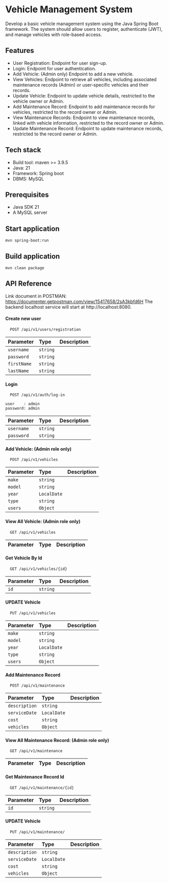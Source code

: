 
# Vehicle Management System

Develop a basic vehicle management system using the Java Spring Boot framework. The system should allow users to register, authenticate (JWT), and manage vehicles with role-based access.


## Features

- User Registration: Endpoint for user sign-up.
- Login: Endpoint for user authentication.
- Add Vehicle: (Admin only) Endpoint to add a new vehicle.
- View Vehicles: Endpoint to retrieve all vehicles, including associated maintenance records (Admin) or user-specific vehicles and their records.
- Update Vehicle: Endpoint to update vehicle details, restricted to the vehicle owner or Admin.
- Add Maintenance Record: Endpoint to add maintenance records for vehicles, restricted to the record owner or Admin.
- View Maintenance Records: Endpoint to view maintenance records, linked with vehicle information, restricted to the record owner or Admin.
- Update Maintenance Record: Endpoint to update maintenance records, restricted to the record owner or Admin.

## Tech stack
* Build tool: maven >= 3.9.5
* Java: 21
* Framework: Spring boot
* DBMS: MySQL

## Prerequisites
* Java SDK 21
* A MySQL server

## Start application
`mvn spring-boot:run`

## Build application
`mvn clean package`

## API Reference

Link document in POSTMAN: https://documenter.getpostman.com/view/15417658/2sA3kbfd6H
The backend localhost service will start at http://localhost:8080.

#### Create new user

```http
  POST /api/v1/users/registration
```

| Parameter  | Type     | Description |
| :--------  | :------- |:------------|
| `username` | `string` |             |
| `password` | `string` |             |
| `firstName`| `string` |             |
| `lastName` | `string` |             |

#### Login

```http
  POST /api/v1/auth/log-in
```
    user    : admin
    password: admin

| Parameter | Type     | Description |
| :-------- | :------- |:------------|
| `username`| `string` |             |
| `password`| `string` |             |

####  Add Vehicle: (Admin role only)

```http
  POST /api/v1/vehicles
```

| Parameter | Type        | Description |
|:----------|:------------|:------------|
| `make`    | `string`    |             |
| `model`   | `string`    |             |
| `year`    | `LocalDate` |             |
| `type`    | `string`    |             |
| `users`   | `Object`    |             |

####  View All Vehicle: (Admin role only)

```http
  GET /api/v1/vehicles
```

| Parameter  | Type     | Description                |
| :--------  | :------- | :------------------------- |

####  Get Vehicle By Id

```http
  GET /api/v1/vehicles/{id}
```

| Parameter | Type     | Description |
|:----------|:---------|:------------|
| `id`      | `string` |             |

####  UPDATE Vehicle

```http
  PUT /api/v1/vehicles
```

| Parameter | Type         | Description |
|:----------|:-------------|:------------|
| `make`    | `string`     |             |
| `model`   | `string`     |             |
| `year`    | `LocalDate`  |             |
| `type`    | `string`     |             |
| `users`   | `Object`     |             |

####  Add Maintenance Record

```http
  POST /api/v1/maintenance
```

| Parameter     | Type        | Description                |
|:--------------| :-------    | :------------------------- |
| `description` | `string`    |                            |
| `serviceDate` | `LocalDate` |                            |
| `cost`        | `string`    |                            |
| `vehicles`    | `Object`    |                            |

####  View All Maintenance Record: (Admin role only)

```http
  GET /api/v1/maintenance
```

| Parameter  | Type     | Description                |
| :--------  | :------- | :------------------------- |

####  Get Maintenance Record Id

```http
  GET /api/v1/maintenance/{id}
```

| Parameter  | Type     | Description                |
| :--------  | :------- | :------------------------- |
| `id`       | `string` |                            |

####  UPDATE Vehicle

```http
  PUT /api/v1/maintenance/
```

| Parameter     | Type        | Description                |
|:--------------| :-------    | :------------------------- |
| `description` | `string`    |                            |
| `serviceDate` | `LocalDate` |                            |
| `cost`        | `string`    |                            |
| `vehicles`    | `Object`    |                            |